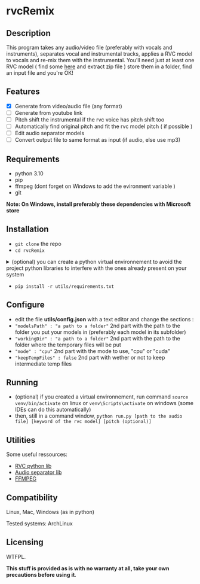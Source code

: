 # rvcRemix

## Description

This program takes any audio/video file (preferably with vocals and instruments), separates vocal and instrumental tracks, applies a RVC model to vocals and re-mix them with the instrumental.
You'll need just at least one RVC model ( find some [here](https://voice-models.com/) and extract zip file ) store them in a folder, find an input file and you're OK!

## Features

 - [x] Generate from video/audio file (any format)
 - [ ] Generate from youtube link
 - [ ] Pitch shift the instrumental if the rvc voice has pitch shift too
 - [ ] Automatically find original pitch and fit the rvc model pitch ( if possible )
 - [ ] Edit audio separator models
 - [ ] Convert output file to same format as input (if audio, else use mp3)

## Requirements
 - python 3.10
 - pip
 - ffmpeg (dont forget on Windows to add the evironment variable )
 - git

**Note: On Windows, install preferably these dependencies with Microsoft store**

## Installation
 - `git clone` the repo
 - `cd rvcRemix`
<details>
  <summary> (optional) you can create a python virtual environnement to avoid the project python libraries to interfere with the ones already present on your system </summary>

 - run `python -m venv venv`
 <details><summary> linux </summary>
 - then `source venv/bin/activate`
 </details>

 <details><summary> windows </summary>
 - if python has not yet the permission to run scripts, run in an **admin** powershell window : `Set-ExecutionPolicy -ExecutionPolicy RemoteSigned -Scope CurrentUser`
 - then `.\venv\Scripts\Activate.ps1` (if you're using powershell) or `venv\Scripts\activate` (if you're using cmd)
 </details>

 </details>
 
 - `pip install -r utils/requirements.txt`
 
## Configure

 - edit the file **utils/config.json** with a text editor and change the sections :
 - `"modelsPath" : "a path to a folder"` 2nd part with the path to the folder you put your models in (preferably each model in its subfolder)
 - `"workingDir" : "a path to a folder"` 2nd part with the path to the folder where the temporary files will be put
 - `"mode" : "cpu"` 2nd part with the mode to use, "cpu" or  "cuda"
 - `"keepTempFiles" : false` 2nd part with wether or not to keep intermediate  temp files

## Running

 - (optional) if you created a virtual environnement, run command `source venv/bin/activate` on linux or `venv\Scripts\activate` on windows (some IDEs can do this automatically)
 - then, still in a command window, `python run.py [path to the audio file] [keyword of the rvc model] [pitch (optional)]` 

## Utilities

Some useful ressources:

 - [RVC python lib](https://pypi.org/project/rvc-python/)
 - [Audio separator lib](https://pypi.org/project/audio-separator/)
 - [FFMPEG](https://ffmpeg.org/)
 
## Compatibility
Linux, Mac, Windows (as in python)

Tested systems:
ArchLinux

## Licensing
WTFPL.

**This stuff is provided as is with no warranty at all, take your own precautions before using it**.
 